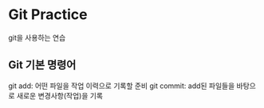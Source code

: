 # Git Practice

git을 사용하는 연습

## Git 기본 명령어
git add: 어떤 파일을 작업 이력으로 기록할 준비
git commit: add된 파일들을 바탕으로 새로운 변경사항(작업)을 기록